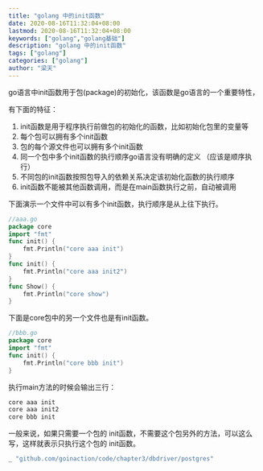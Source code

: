 ```yaml
---
title: "golang 中的init函数"
date: 2020-08-16T11:32:04+08:00
lastmod: 2020-08-16T11:32:04+08:00
keywords: ["golang","golang基础"]
description: "golang 中的init函数"
tags: ["golang"]
categories: ["golang"]
author: "梁天"
---
```

go语言中init函数用于包(package)的初始化，该函数是go语言的一个重要特性，

<!--more-->

有下面的特征：

1. init函数是用于程序执行前做包的初始化的函数，比如初始化包里的变量等
2. 每个包可以拥有多个init函数
3. 包的每个源文件也可以拥有多个init函数
4. 同一个包中多个init函数的执行顺序go语言没有明确的定义  （应该是顺序执行）
5. 不同包的init函数按照包导入的依赖关系决定该初始化函数的执行顺序
6. init函数不能被其他函数调用，而是在main函数执行之前，自动被调用

下面演示一个文件中可以有多个init函数，执行顺序是从上往下执行。  
```go
//aaa.go
package core
import "fmt"
func init() {
	fmt.Println("core aaa init")
}
func init() {
	fmt.Println("core aaa init2")
}
func Show() {
	fmt.Println("core show")
}
```
下面是core包中的另一个文件也是有init函数。

```go
//bbb.go
package core
import "fmt"
func init() {
    fmt.Println("core bbb init")
}
```
执行main方法的时候会输出三行：

```go
core aaa init
core aaa init2
core bbb init
```
一般来说，如果只需要一个包的  init函数，不需要这个包另外的方法，可以这么写，这样就表示只执行这个包的 init函数。

```go
_ "github.com/goinaction/code/chapter3/dbdriver/postgres"
```